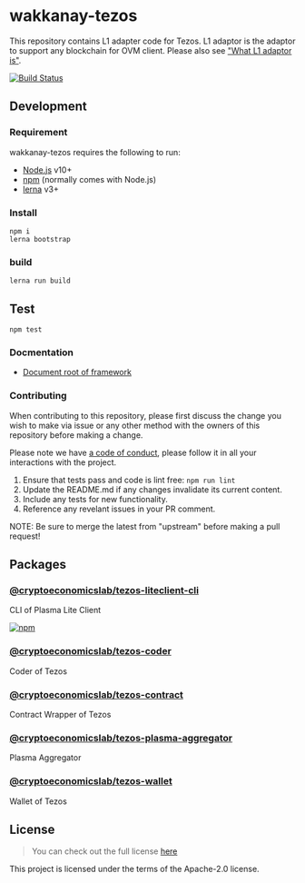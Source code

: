 # wakkanay-tezos

This repository contains L1 adapter code for Tezos. L1 adaptor is the adaptor to support any blockchain for OVM client. Please also see ["What L1 adaptor is"](https://github.com/cryptoeconomicslab/ovm-plasma-chamber-spec/blob/master/core-spec/index.md#l1-adaptor-spec).

[![Build Status](https://travis-ci.org/cryptoeconomicslab/wakkanay-tezos.svg?branch=master)](https://travis-ci.org/cryptoeconomicslab/wakkanay-tezos)

## Development

### Requirement

wakkanay-tezos requires the following to run:

- [Node.js](https://nodejs.org/) v10+
- [npm](https://www.npmjs.com/) (normally comes with Node.js)
- [lerna](https://github.com/lerna/lerna) v3+

### Install

```
npm i
lerna bootstrap
```

### build

```
lerna run build
```

## Test

```
npm test
```

### Docmentation

- [Document root of framework](https://github.com/cryptoeconomicslab/ovm-plasma-chamber-spec)

### Contributing

When contributing to this repository, please first discuss the change you wish to make via issue or any other method with the owners of this repository before making a change.

Please note we have [a code of conduct](https://github.com/cryptoeconomicslab/ovm-plasma-chamber-spec/blob/master/CODE-OF-CONDUCT.md), please follow it in all your interactions with the project.

1.  Ensure that tests pass and code is lint free: `npm run lint`
2.  Update the README.md if any changes invalidate its current content.
3.  Include any tests for new functionality.
4.  Reference any revelant issues in your PR comment.

NOTE: Be sure to merge the latest from "upstream" before making a pull request!

## Packages

### [@cryptoeconomicslab/tezos-liteclient-cli](/packages/cli)

CLI of Plasma Lite Client

[![npm](https://img.shields.io/npm/v/@cryptoeconomicslab/tezos-liteclient-cli)](https://www.npmjs.com/package/@cryptoeconomicslab/tezos-liteclient-cli)

### [@cryptoeconomicslab/tezos-coder](/packages/coder)

Coder of Tezos

### [@cryptoeconomicslab/tezos-contract](/packages/contract)

Contract Wrapper of Tezos

### [@cryptoeconomicslab/tezos-plasma-aggregator](/packages/plasma-aggregator)

Plasma Aggregator

### [@cryptoeconomicslab/tezos-wallet](/packages/wallet)

Wallet of Tezos

## License

> You can check out the full license [here](/LICENSE)

This project is licensed under the terms of the Apache-2.0 license.
